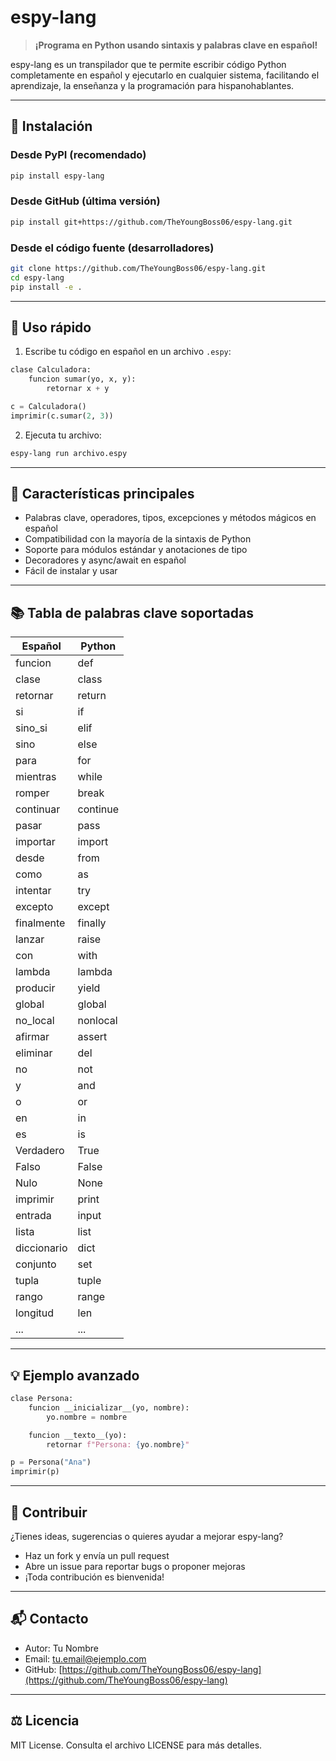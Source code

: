 # espy-lang

> **¡Programa en Python usando sintaxis y palabras clave en español!**

espy-lang es un transpilador que te permite escribir código Python completamente en español y ejecutarlo en cualquier sistema, facilitando el aprendizaje, la enseñanza y la programación para hispanohablantes.

---

## 🚀 Instalación

### Desde PyPI (recomendado)

```sh
pip install espy-lang
```

### Desde GitHub (última versión)

```sh
pip install git+https://github.com/TheYoungBoss06/espy-lang.git
```

### Desde el código fuente (desarrolladores)

```sh
git clone https://github.com/TheYoungBoss06/espy-lang.git
cd espy-lang
pip install -e .
```

---

## 📝 Uso rápido

1. Escribe tu código en español en un archivo `.espy`:

```python
clase Calculadora:
    funcion sumar(yo, x, y):
        retornar x + y

c = Calculadora()
imprimir(c.sumar(2, 3))
```

2. Ejecuta tu archivo:

```sh
espy-lang run archivo.espy
```

---

## 🧩 Características principales

- Palabras clave, operadores, tipos, excepciones y métodos mágicos en español
- Compatibilidad con la mayoría de la sintaxis de Python
- Soporte para módulos estándar y anotaciones de tipo
- Decoradores y async/await en español
- Fácil de instalar y usar

---

## 📚 Tabla de palabras clave soportadas

| Español      | Python      |
|--------------|-------------|
| funcion      | def         |
| clase        | class       |
| retornar     | return      |
| si           | if          |
| sino_si      | elif        |
| sino         | else        |
| para         | for         |
| mientras     | while       |
| romper       | break       |
| continuar    | continue    |
| pasar        | pass        |
| importar     | import      |
| desde        | from        |
| como         | as          |
| intentar     | try         |
| excepto      | except      |
| finalmente   | finally     |
| lanzar       | raise       |
| con          | with        |
| lambda       | lambda      |
| producir     | yield       |
| global       | global      |
| no_local     | nonlocal    |
| afirmar      | assert      |
| eliminar     | del         |
| no           | not         |
| y            | and         |
| o            | or          |
| en           | in          |
| es           | is          |
| Verdadero    | True        |
| Falso        | False       |
| Nulo         | None        |
| imprimir     | print       |
| entrada      | input       |
| lista        | list        |
| diccionario  | dict        |
| conjunto     | set         |
| tupla        | tuple       |
| rango        | range       |
| longitud     | len         |
| ...          | ...         |

---

## 💡 Ejemplo avanzado

```python
clase Persona:
    funcion __inicializar__(yo, nombre):
        yo.nombre = nombre

    funcion __texto__(yo):
        retornar f"Persona: {yo.nombre}"

p = Persona("Ana")
imprimir(p)
```

---

## 🤝 Contribuir

¿Tienes ideas, sugerencias o quieres ayudar a mejorar espy-lang?

- Haz un fork y envía un pull request
- Abre un issue para reportar bugs o proponer mejoras
- ¡Toda contribución es bienvenida!

---

## 📬 Contacto

- Autor: Tu Nombre
- Email: tu.email@ejemplo.com
- GitHub: [https://github.com/TheYoungBoss06/espy-lang](https://github.com/TheYoungBoss06/espy-lang)

---

## ⚖️ Licencia

MIT License. Consulta el archivo LICENSE para más detalles.